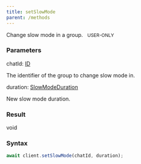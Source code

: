 ```yaml
---
title: setSlowMode
parent: /methods
---
```


Change slow mode in a group.<span class="select-none"> <span class="inline-flex w-fit items-center" style="font-size:12px;white-space:nowrap;word-break:keep-all;"><span class="w-fit bg-dbt select-none text-fgt" style="padding:2px 8px;border-radius:12px;">USER-ONLY</span></span> </span>

### Parameters 

<div class="flex flex-col gap-3"><div><div class="font-mono" id="p_chatId" data-anchor><span class="font-bold">chatId</span><span class="opacity-50">:</span> <a href="/gh/types/id"  >ID</a></div><div class="pl-3"><div class="no-margin">

The identifier of the group to change slow mode in.

</div></div></div><div><div class="font-mono" id="p_duration" data-anchor><span class="font-bold">duration</span><span class="opacity-50">:</span> <a href="/gh/types/slowmodeduration"  >SlowModeDuration</a></div><div class="pl-3"><div class="no-margin">

New slow mode duration.

</div></div></div></div>

### Result 

<div class="font-mono"><span>void</span></div>

### Syntax

```ts
await client.setSlowMode(chatId, duration);
```




